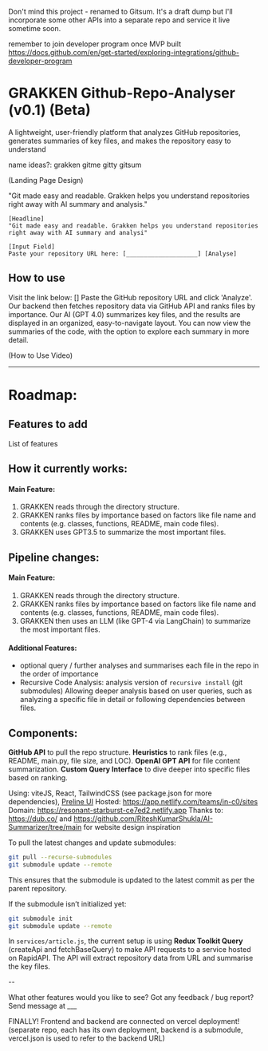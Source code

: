 Don't mind this project - renamed to Gitsum. It's a draft dump but I'll incorporate some other APIs into a separate repo and service it live sometime soon.


remember to join developer program once MVP built
https://docs.github.com/en/get-started/exploring-integrations/github-developer-program

# GRAKKEN Github-Repo-Analyser (v0.1) (Beta)


A lightweight, user-friendly platform that analyzes GitHub repositories, generates summaries of key files, and makes the repository easy to understand

name ideas?:
grakken
gitme
gitty
gitsum


(Landing Page Design)

"Git made easy and readable. Grakken helps you understand repositories right away with AI summary and analysis."

```plaintext
[Headline] 
"Git made easy and readable. Grakken helps you understand repositories right away with AI summary and analysi"

[Input Field]  
Paste your repository URL here: [____________________] [Analyse]
```

## How to use

Visit the link below:
[]
Paste the GitHub repository URL and click 'Analyze'.
Our backend then fetches repository data via GitHub API and ranks files by importance.
Our AI (GPT 4.0) summarizes key files, and the results are displayed in an organized, easy-to-navigate layout.
You can now view the summaries of the code, with the option to explore each summary in more detail.

(How to Use Video)

---
# Roadmap:

## Features to add
List of features

## How it currently works:
#### Main Feature:
1. GRAKKEN reads through the directory structure.
2. GRAKKEN ranks files by importance based on factors like file name and contents (e.g. classes, functions, README, main code files).
3. GRAKKEN uses GPT3.5 to summarize the most important files.

## Pipeline changes:
#### Main Feature:
1. GRAKKEN reads through the directory structure.
2. GRAKKEN ranks files by importance based on factors like file name and contents (e.g. classes, functions, README, main code files).
3. GRAKKEN then uses an LLM (like GPT-4 via LangChain) to summarize the most important files.


#### Additional Features: 
- optional query / further analyses and summarises each file in the repo in the order of importance
- Recursive Code Analysis: analysis version of `recursive install` (git submodules) Allowing deeper analysis based on user queries, such as analyzing a specific file in detail or following dependencies between files.

## Components:
**GitHub API** to pull the repo structure.
**Heuristics** to rank files (e.g., README, main.py, file size, and LOC).
**OpenAI GPT API** for file content summarization.
**Custom Query Interface** to dive deeper into specific files based on ranking.

Using: viteJS, React, TailwindCSS (see package.json for more dependencies), [Preline UI](https://preline.co/index.html)
Hosted: https://app.netlify.com/teams/in-c0/sites
Domain: https://resonant-starburst-ce7ed2.netlify.app
Thanks to: https://dub.co/ and https://github.com/RiteshKumarShukla/AI-Summarizer/tree/main  for website design inspiration


To pull the latest changes and update submodules:

```bash
git pull --recurse-submodules
git submodule update --remote
```
This ensures that the submodule is updated to the latest commit as per the parent repository.

If the submodule isn’t initialized yet:
```bash
git submodule init
git submodule update --remote
```

In `services/article.js`, the current setup is using **Redux Toolkit Query** (createApi and fetchBaseQuery) to make API requests to a service hosted on RapidAPI. 
The API will extract repository data from URL and summarise the key files.

--

What other features would you like to see? Got any feedback / bug report? Send message at ___

FINALLY! Frontend and backend are connected on vercel deployment! (separate repo, each has its own deployment, backend is a submodule, vercel.json is used to refer to the backend URL)
